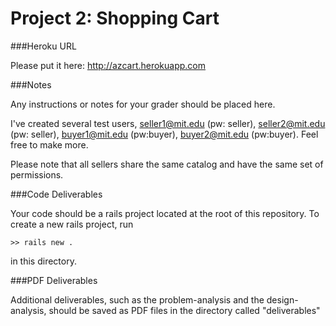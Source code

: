 Project 2: Shopping Cart
========================

###Heroku URL

Please put it here: http://azcart.herokuapp.com

###Notes

Any instructions or notes for your grader should be placed here.

I've created several test users, seller1@mit.edu (pw: seller), seller2@mit.edu (pw: seller), buyer1@mit.edu (pw:buyer), buyer2@mit.edu (pw:buyer). Feel free to make more.

Please note that all sellers share the same catalog and have the same set of permissions.

###Code Deliverables

Your code should be a rails project located at the root of this repository. To
create a new rails project, run

    >> rails new .

in this directory.


###PDF Deliverables

Additional deliverables, such as the problem-analysis and the design-analysis, should
be saved as PDF files in the directory called "deliverables"
